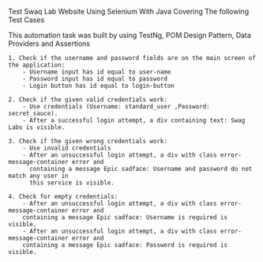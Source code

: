 Test Swaq Lab Website Using Selenium With Java Covering The following Test Cases 

This automation task was built by using TestNg, POM Design Pattern, Data Providers and Assertions

    1. Check if the username and password fields are on the main screen of the application:
        - Username input has id equal to user-name
        - Password input has id equal to password
        - Login button has id equal to login-button
        
    2. Check if the given valid credentials work:
        - Use credentials (Username: standard_user ,Password: secret_sauce).
        - After a successful login attempt, a div containing text: Swag Labs is visible.

    3. Check if the given wrong credentials work:
        - Use invalid credentials
        - After an unsuccessful login attempt, a div with class error-message-container error and
          containing a message Epic sadface: Username and password do not match any user in
          this service is visible.

    4. Check for empty credentials:
        - After an unsuccessful login attempt, a div with class error-message-container error and
        containing a message Epic sadface: Username is required is visible.
        - After an unsuccessful login attempt, a div with class error-message-container error and
        containing a message Epic sadface: Password is required is visible.

